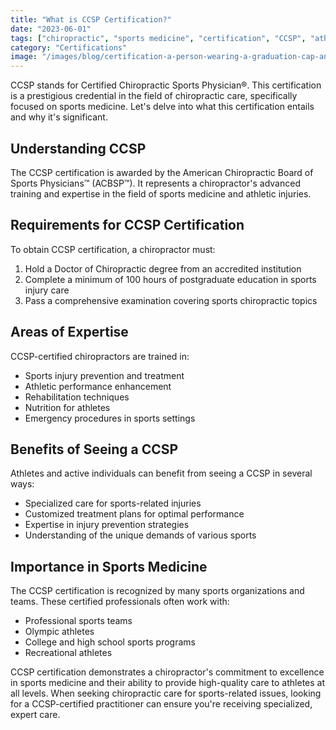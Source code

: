 ```yaml
---
title: "What is CCSP Certification?"
date: "2023-06-01"
tags: ["chiropractic", "sports medicine", "certification", "CCSP", "athletic care"]
category: "Certifications"
image: "/images/blog/certification-a-person-wearing-a-graduation-cap-and-gown-holding-a-diplomaunsplash-birjeoginbi.jpeg"
---
```


CCSP stands for Certified Chiropractic Sports Physician®. This certification is a prestigious credential in the field of chiropractic care, specifically focused on sports medicine. Let's delve into what this certification entails and why it's significant.

## Understanding CCSP

The CCSP certification is awarded by the American Chiropractic Board of Sports Physicians™ (ACBSP™). It represents a chiropractor's advanced training and expertise in the field of sports medicine and athletic injuries.

## Requirements for CCSP Certification

To obtain CCSP certification, a chiropractor must:

1. Hold a Doctor of Chiropractic degree from an accredited institution
2. Complete a minimum of 100 hours of postgraduate education in sports injury care
3. Pass a comprehensive examination covering sports chiropractic topics

## Areas of Expertise

CCSP-certified chiropractors are trained in:

- Sports injury prevention and treatment
- Athletic performance enhancement
- Rehabilitation techniques
- Nutrition for athletes
- Emergency procedures in sports settings

## Benefits of Seeing a CCSP

Athletes and active individuals can benefit from seeing a CCSP in several ways:

- Specialized care for sports-related injuries
- Customized treatment plans for optimal performance
- Expertise in injury prevention strategies
- Understanding of the unique demands of various sports

## Importance in Sports Medicine

The CCSP certification is recognized by many sports organizations and teams. These certified professionals often work with:

- Professional sports teams
- Olympic athletes
- College and high school sports programs
- Recreational athletes

CCSP certification demonstrates a chiropractor's commitment to excellence in sports medicine and their ability to provide high-quality care to athletes at all levels. When seeking chiropractic care for sports-related issues, looking for a CCSP-certified practitioner can ensure you're receiving specialized, expert care.
